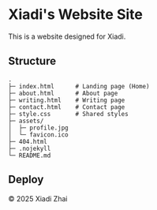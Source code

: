 # Xiadi's Website Site

This is a website designed for Xiadi.

## Structure
```
.
├─ index.html      # Landing page (Home)
├─ about.html      # About page
├─ writing.html    # Writing page
├─ contact.html    # Contact page
├─ style.css       # Shared styles
├─ assets/
│  ├─ profile.jpg
│  └─ favicon.ico
├─ 404.html
├─ .nojekyll
└─ README.md
```

## Deploy

© 2025 Xiadi Zhai
